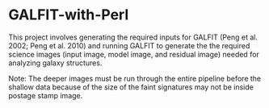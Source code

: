 # GALFIT-with-Perl

This project involves generating the required inputs for GALFIT (Peng et al. 2002; Peng et al. 2010)
and running GALFIT to generate the the required science images (input image, model image, and residual image) needed
for analyzing galaxy structures.

Note:  The deeper images must be run through the entire pipeline before the shallow data because of the size of the faint signatures may not be inside postage stamp image.
